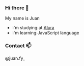 ### Hi there 🤍

My name is Juan

- I'm studying at [Alura](https://www.alura.com.br)
- I'm learning JavaScript language

### Contact 📫

@juan.fy_
